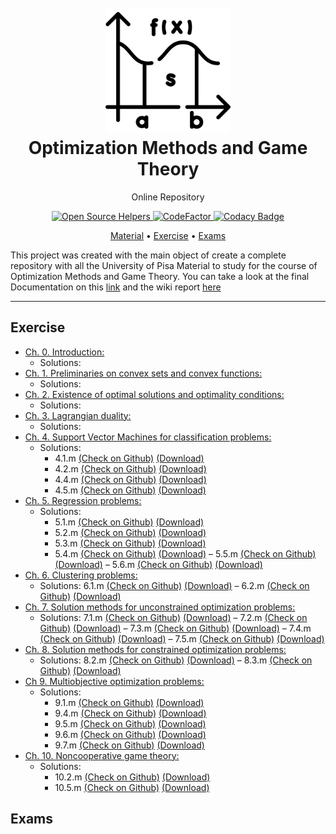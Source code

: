 <h1 align="center">
  <br>
  <a href="https://github.com/MarshaGomez/Optimization-Methods-Matlab/wiki"><img src="https://github.com/MarshaGomez/Optimization-Methods-Matlab/blob/master/Practice/img/math.png" alt="Optimization" width="200"></a>
  <br>
  Optimization Methods and Game Theory
  <br>
</h1>

<p align="center">Online Repository</p>

<p align="center">
  <a href="https://www.codetriage.com/MarshaGomez/Optimization-Methods-Matlab">
    <img src="https://www.codetriage.com/marshagomez/optimization-methods-matlab/badges/users.svg"
         alt="Open Source Helpers">
  </a>
  <a href="https://www.codefactor.io/repository/github/marshagomez/Optimization-Methods-Matlab">
    <img src="https://www.codefactor.io/repository/github/marshagomez/Optimization-Methods-Matlab/badge"
         alt="CodeFactor">
  </a>

  <a href="https://app.codacy.com/gh/MarshaGomez/Optimization-Methods-Matlab/dashboard?utm_source=gh&utm_medium=referral&utm_content=&utm_campaign=Badge_grade">
    <img src="https://app.codacy.com/project/badge/Grade/64f33fe850e245589fa312f240189341"
         alt="Codacy Badge">
  </a>
</p>

<p align="center">
  <a href="#Material">Material</a> •
  <a href="#Exercise">Exercise</a> •
  <a href="#Exams">Exams</a> 
</p>

This project was created with the main object of create a complete repository with all the University of Pisa Material to study for the course of Optimization Methods and Game Theory. You can take a look at the final Documentation on this [link]() and the wiki report [here]()

- - - -
## Exercise 
*   [Ch. 0. Introduction:](https://github.com/MarshaGomez/Optimization-Methods-Matlab/tree/master/Material/0-introduction.pdf)
    *   Solutions:
*   [Ch. 1. Preliminaries on convex sets and convex functions:](https://github.com/MarshaGomez/Optimization-Methods-Matlab/tree/master/Material/1-convexity.pdf)
    *   Solutions:
*   [Ch. 2. Existence of optimal solutions and optimality conditions:](https://github.com/MarshaGomez/Optimization-Methods-Matlab/tree/master/Material/2-existence_optimality.pdf)
    *   Solutions:
*   [Ch. 3. Lagrangian duality:](https://github.com/MarshaGomez/Optimization-Methods-Matlab/tree/master/Material/3-duality.pdf)
    *   Solutions:
*   [Ch. 4. Support Vector Machines for classification problems:](https://github.com/MarshaGomez/Optimization-Methods-Matlab/tree/master/Material/4-classification.pdf)
    *   Solutions: 
        *   4.1.m [(Check on Github)](https://github.com/MarshaGomez/Optimization-Methods-Matlab/wiki/4.-Support-Vector-Machines-for-classification-problems#41-linear-programming-primal-model) [(Download)](https://github.com/MarshaGomez/Optimization-Methods-Matlab/raw/master/Practice/Chapter%204/Exercise_4_1.mlx) 
        *   4.2.m [(Check on Github)](https://github.com/MarshaGomez/Optimization-Methods-Matlab/wiki/4.-Support-Vector-Machines-for-classification-problems#42-linear-programming-dual-model) [(Download)](https://github.com/MarshaGomez/Optimization-Methods-Matlab/raw/master/Practice/Chapter%204/Exercise_4_2.mlx)
        *   4.4.m [(Check on Github)](https://github.com/MarshaGomez/Optimization-Methods-Matlab/wiki/4.-Support-Vector-Machines-for-classification-problems#44-linear-programming-dual-model-soft-margins) [(Download)](https://github.com/MarshaGomez/Optimization-Methods-Matlab/raw/master/Practice/Chapter%204/Exercise_4_4.mlx)
        *   4.5.m [(Check on Github)](https://github.com/MarshaGomez/Optimization-Methods-Matlab/wiki/4.-Support-Vector-Machines-for-classification-problems#45-nonlinear-programming-dual-model) [(Download)](https://github.com/MarshaGomez/Optimization-Methods-Matlab/raw/master/Practice/Chapter%204/Exercise_4_5.mlx)
*   [Ch. 5. Regression problems:](https://github.com/MarshaGomez/Optimization-Methods-Matlab/tree/master/Material/5-regression.pdf)
    *   Solutions: 
        *   5.1.m [(Check on Github)](https://github.com/MarshaGomez/Optimization-Methods-Matlab/wiki/5.-Regression-problems#51-polynomial-regression) [(Download)](https://github.com/MarshaGomez/Optimization-Methods-Matlab/raw/master/Practice/Chapter%205/Exercise_5_1.mlx)
        *   5.2.m [(Check on Github)](https://github.com/MarshaGomez/Optimization-Methods-Matlab/wiki/5.-Regression-problems#52-polynomial-regression-linear-epsilon-support-vector-regression) [(Download)](https://github.com/MarshaGomez/Optimization-Methods-Matlab/raw/master/Practice/Chapter%205/Exercise_5_2.mlx)
        *   5.3.m [(Check on Github)](https://github.com/MarshaGomez/Optimization-Methods-Matlab/wiki/5.-Regression-problems#53-linear-svm-with-slack-variables) [(Download)](https://github.com/MarshaGomez/Optimization-Methods-Matlab/raw/master/Practice/Chapter%205/Exercise_5_3.mlx)
        *   5.4.m [(Check on Github)](https://github.com/MarshaGomez/Optimization-Methods-Matlab/wiki/5.-Regression-problems#54-linear-svm-with-slack-variables---dual-problem) [(Download)](https://github.com/MarshaGomez/Optimization-Methods-Matlab/raw/master/Practice/Chapter%205/Exercise_5_4.mlx) – 5.5.m [(Check on Github)](https://github.com/MarshaGomez/Optimization-Methods-Matlab/tree/master/Practice/Chapter%205#) [(Download)](https://github.com/MarshaGomez/Optimization-Methods-Matlab/raw/master/Practice/Chapter%205/Exercise_5_5.mlx) – 5.6.m [(Check on Github)](https://github.com/MarshaGomez/Optimization-Methods-Matlab/tree/master/Practice/Chapter%205#) [(Download)](https://github.com/MarshaGomez/Optimization-Methods-Matlab/raw/master/Practice/Chapter%205/Exercise_5_6.mlx)
*   [Ch. 6. Clustering problems:](https://github.com/MarshaGomez/Optimization-Methods-Matlab/tree/master/Material/6-clustering.pdf)
    *   Solutions: 6.1.m [(Check on Github)](https://github.com/MarshaGomez/Optimization-Methods-Matlab/tree/master/Practice/Chapter%206#) [(Download)](https://github.com/MarshaGomez/Optimization-Methods-Matlab/raw/master/Practice/Chapter%206/Exercise_6_1.mlx) – 6.2.m [(Check on Github)](https://github.com/MarshaGomez/Optimization-Methods-Matlab/tree/master/Practice/Chapter%206#) [(Download)](https://github.com/MarshaGomez/Optimization-Methods-Matlab/raw/master/Practice/Chapter%206/Exercise_6_2.mlx)
*   [Ch. 7. Solution methods for unconstrained optimization problems:](https://github.com/MarshaGomez/Optimization-Methods-Matlab/tree/master/Material/7-methods_uncon_opt.pdf)
    *   Solutions: 7.1.m [(Check on Github)](https://github.com/MarshaGomez/Optimization-Methods-Matlab/tree/master/Practice/Chapter%207#) [(Download)](https://github.com/MarshaGomez/Optimization-Methods-Matlab/raw/master/Practice/Chapter%207/Exercise_7_1.mlx) – 7.2.m [(Check on Github)](https://github.com/MarshaGomez/Optimization-Methods-Matlab/tree/master/Practice/Chapter%207#) [(Download)](https://github.com/MarshaGomez/Optimization-Methods-Matlab/raw/master/Practice/Chapter%207/Exercise_7_2.mlx) – 7.3.m [(Check on Github)](https://github.com/MarshaGomez/Optimization-Methods-Matlab/tree/master/Practice/Chapter%207#) [(Download)](https://github.com/MarshaGomez/Optimization-Methods-Matlab/raw/master/Practice/Chapter%207/Exercise_7_3.mlx) – 7.4.m [(Check on Github)](https://github.com/MarshaGomez/Optimization-Methods-Matlab/tree/master/Practice/Chapter%207#) [(Download)](https://github.com/MarshaGomez/Optimization-Methods-Matlab/raw/master/Practice/Chapter%207/Exercise_7_4.mlx) – 7.5.m [(Check on Github)](https://github.com/MarshaGomez/Optimization-Methods-Matlab/tree/master/Practice/Chapter%207#) [(Download)](https://github.com/MarshaGomez/Optimization-Methods-Matlab/raw/master/Practice/Chapter%207/Exercise_7_5.mlx)
*   [Ch. 8. Solution methods for constrained optimization problems:](https://github.com/MarshaGomez/Optimization-Methods-Matlab/tree/master/Material/8-methods_con_opt.pdf)
    *   Solutions: 8.2.m [(Check on Github)](https://github.com/MarshaGomez/Optimization-Methods-Matlab/tree/master/Practice/Chapter%208#) [(Download)](https://github.com/MarshaGomez/Optimization-Methods-Matlab/raw/master/Practice/Chapter%208/Exercise_8_2.mlx) – 8.3.m [(Check on Github)](https://github.com/MarshaGomez/Optimization-Methods-Matlab/tree/master/Practice/Chapter%208#) [(Download)](https://github.com/MarshaGomez/Optimization-Methods-Matlab/raw/master/Practice/Chapter%208/Exercise_8_3.mlx)
*   [Ch 9. Multiobjective optimization problems:](https://github.com/MarshaGomez/Optimization-Methods-Matlab/tree/master/Material/9-multiobjective_opt.pdf)
    *   Solutions:
        *   9.1.m [(Check on Github)](https://github.com/MarshaGomez/Optimization-Methods-Matlab/wiki/9.-Multiobjective-optimization-problems#91-linear-programming) [(Download)](https://github.com/MarshaGomez/Optimization-Methods-Matlab/raw/master/Practice/Chapter%209/Exercise_9_1.mlx)
        *   9.4.m [(Check on Github)](https://github.com/MarshaGomez/Optimization-Methods-Matlab/wiki/9.-Multiobjective-optimization-problems#94-linear-programming-scalarization-method) [(Download)](https://github.com/MarshaGomez/Optimization-Methods-Matlab/raw/master/Practice/Chapter%209/Exercise_9_4.mlx)
        *   9.5.m [(Check on Github)](https://github.com/MarshaGomez/Optimization-Methods-Matlab/wiki/9.-Multiobjective-optimization-problems#95-nonlinear-programming-scalarization-method) [(Download)](https://github.com/MarshaGomez/Optimization-Methods-Matlab/raw/master/Practice/Chapter%209/Exercise_9_5.mlx)
        *   9.6.m [(Check on Github)](https://github.com/MarshaGomez/Optimization-Methods-Matlab/wiki/9.-Multiobjective-optimization-problems#96-noninear-programming-scalarization-method) [(Download)](https://github.com/MarshaGomez/Optimization-Methods-Matlab/raw/master/Practice/Chapter%209/Exercise_9_6.mlx)
        *   9.7.m [(Check on Github)](https://github.com/MarshaGomez/Optimization-Methods-Matlab/wiki/9.-Multiobjective-optimization-problems#97-linear-programming-goal-method) [(Download)](https://github.com/MarshaGomez/Optimization-Methods-Matlab/raw/master/Practice/Chapter%209/Exercise_9_7.mlx)
*   [Ch. 10. Noncooperative game theory:](https://github.com/MarshaGomez/Optimization-Methods-Matlab/tree/master/Material/10-noncoop_gt.pdf)
    *   Solutions: 
        *   10.2.m [(Check on Github)](https://github.com/MarshaGomez/Optimization-Methods-Matlab/wiki/10.-Noncooperative-game-theory#102-penalty-kick) [(Download)](https://github.com/MarshaGomez/Optimization-Methods-Matlab/raw/master/Practice/Chapter%2010/Exercise_10_2.mlx)
        *   10.5.m [(Check on Github)](https://github.com/MarshaGomez/Optimization-Methods-Matlab/wiki/10.-Noncooperative-game-theory#105-merit-function) [(Download)](https://github.com/MarshaGomez/Optimization-Methods-Matlab/raw/master/Practice/Chapter%2010/Exercise_10_5.mlx)

## Exams
